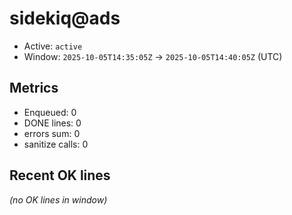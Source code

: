 # sidekiq@ads

- Active: `active`
- Window: `2025-10-05T14:35:05Z` → `2025-10-05T14:40:05Z` (UTC)

## Metrics
- Enqueued: 0
- DONE lines: 0
- errors sum: 0
- sanitize calls: 0

## Recent OK lines
_(no OK lines in window)_
